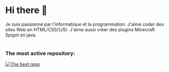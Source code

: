 # Hi there 👋
Je suis passionné par l'informatique et la programmation. J'aime coder des sites Web en HTML/CSS/(JS). J'aime aussi créer des plugins Minecraft Spigot en java.
<br><br>
### The most active repository:
[![The best repo](https://github-readme-stats.vercel.app/api/pin/?username=gab4000&repo=PluginOpenMC&card_width=450&hide_border=false&theme=github_dark_dimmed)](https://github.com/gab4000/PluginOpenMC)
<!-- ![GitHub Stats](https://github-readme-stats.vercel.app/api?username=gab4000&show_icons=true&icon_color=34A2F9&title_color=34A2F9&text_color=FFFFFF&include_all_commits=true&card_width=450&hide_border=false&theme=github_dark_dimmed)
![Top Langs](https://github-readme-stats.vercel.app/api/top-langs/?username=gab4000&layout=compact&title_color=34A2F9&text_color=FFFFFF&card_width=450&langs_count=10&hide_border=false&theme=github_dark_dimmed) -->
<!--
**gab4000/gab4000** is a ✨ _special_ ✨ repository because its `README.md` (this file) appears on your GitHub profile.

Here are some ideas to get you started:

- 🔭 I’m currently working on ...
- 🌱 I’m currently learning ...
- 👯 I’m looking to collaborate on ...
- 🤔 I’m looking for help with ...
- 💬 Ask me about ...
- 📫 How to reach me: ...
- 😄 Pronouns: ...
- ⚡ Fun fact: ...
-->
